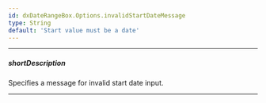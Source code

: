 ```yaml
---
id: dxDateRangeBox.Options.invalidStartDateMessage
type: String
default: 'Start value must be a date'
---
```

---
##### shortDescription
Specifies a message for invalid start date input.

---
